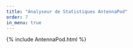 ```yaml
---
title: "Analyseur de Statistiques AntennaPod"
order: 7
in_menu: true
---
```

{% include AntennaPod.html %} 